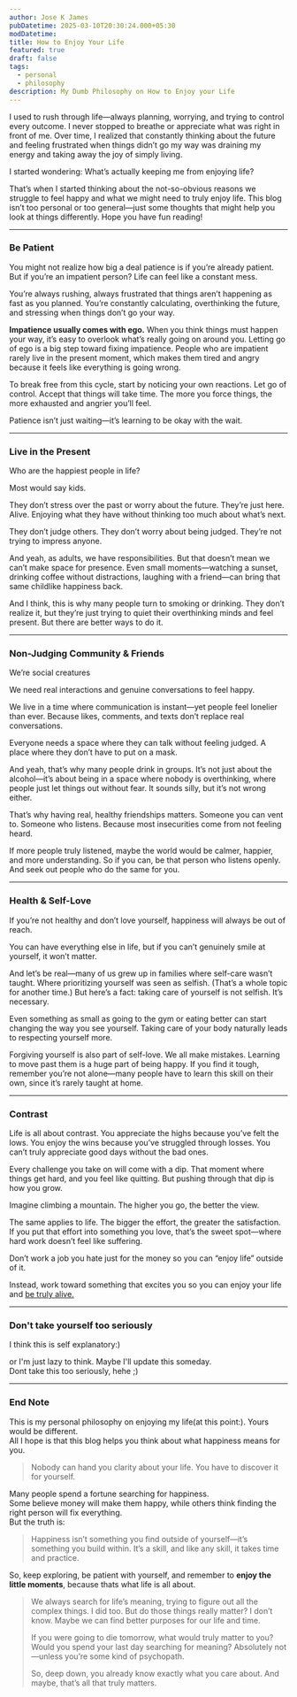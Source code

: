 ```yaml
---
author: Jose K James
pubDatetime: 2025-03-10T20:30:24.000+05:30
modDatetime:
title: How to Enjoy Your Life
featured: true
draft: false
tags:
  - personal
  - philosophy
description: My Dumb Philosophy on How to Enjoy your Life
---
```


I used to rush through life—always planning, worrying, and trying to control every outcome. I never stopped to breathe or appreciate what was right in front of me. Over time, I realized that constantly thinking about the future and feeling frustrated when things didn’t go my way was draining my energy and taking away the joy of simply living.

I started wondering: What’s actually keeping me from enjoying life?

That’s when I started thinking about the not-so-obvious reasons we struggle to feel happy and what we might need to truly enjoy life. This blog isn’t too personal or too general—just some thoughts that might help you look at things differently. Hope you have fun reading!

---

### Be Patient

You might not realize how big a deal patience is if you’re already patient.  
But if you’re an impatient person? Life can feel like a constant mess.

You’re always rushing, always frustrated that things aren’t happening as fast as you planned. You’re constantly calculating, overthinking the future, and stressing when things don’t go your way.

**Impatience usually comes with ego.** When you think things must happen your way, it’s easy to overlook what’s really going on around you. Letting go of ego is a big step toward fixing impatience. People who are impatient rarely live in the present moment, which makes them tired and angry because it feels like everything is going wrong.

To break free from this cycle, start by noticing your own reactions. Let go of control. Accept that things will take time. The more you force things, the more exhausted and angrier you’ll feel. 

Patience isn’t just waiting—it’s learning to be okay with the wait.

---

### Live in the Present

Who are the happiest people in life?  

Most would say kids.  

They don’t stress over the past or worry about the future. They’re just here. Alive. Enjoying what they have without thinking too much about what’s next.  

They don’t judge others. They don’t worry about being judged. They’re not trying to impress anyone.  

And yeah, as adults, we have responsibilities. But that doesn’t mean we can’t make space for presence. Even small moments—watching a sunset, drinking coffee without distractions, laughing with a friend—can bring that same childlike happiness back.  

And I think, this is why many people turn to smoking or drinking. They don’t realize it, but they’re just trying to quiet their overthinking minds and feel present. But there are better ways to do it.  

---

### Non-Judging Community & Friends

We’re social creatures  

We need real interactions and genuine conversations to feel happy.  

We live in a time where communication is instant—yet people feel lonelier than ever. Because likes, comments, and texts don’t replace real conversations.  

Everyone needs a space where they can talk without feeling judged. A place where they don’t have to put on a mask.  

And yeah, that’s why many people drink in groups. It’s not just about the alcohol—it’s about being in a space where nobody is overthinking, where people just let things out without fear. It sounds silly, but it’s not wrong either.  

That’s why having real, healthy friendships matters. Someone you can vent to. Someone who listens. Because most insecurities come from not feeling heard.  

If more people truly listened, maybe the world would be calmer, happier, and more understanding. So if you can, be that person who listens openly. And seek out people who do the same for you.

---

### Health & Self-Love

If you’re not healthy and don’t love yourself, happiness will always be out of reach.

You can have everything else in life, but if you can’t genuinely smile at yourself, it won’t matter.

And let’s be real—many of us grew up in families where self-care wasn’t taught. Where prioritizing yourself was seen as selfish. (That’s a whole topic for another time.)
But here’s a fact: taking care of yourself is not selfish. It’s necessary.

Even something as small as going to the gym or eating better can start changing the way you see yourself. Taking care of your body naturally leads to respecting yourself more.

Forgiving yourself is also part of self-love. We all make mistakes. Learning to move past them is a huge part of being happy. If you find it tough, remember you’re not alone—many people have to learn this skill on their own, since it’s rarely taught at home.

---

### Contrast

Life is all about contrast.
You appreciate the highs because you’ve felt the lows. You enjoy the wins because you’ve struggled through losses. You can’t truly appreciate good days without the bad ones.

Every challenge you take on will come with a dip. That moment where things get hard, and you feel like quitting. But pushing through that dip is how you grow.

Imagine climbing a mountain. The higher you go, the better the view.

The same applies to life. The bigger the effort, the greater the satisfaction. If you put that effort into something you love, that’s the sweet spot—where hard work doesn’t feel like suffering.

Don’t work a job you hate just for the money so you can “enjoy life” outside of it.

Instead, work toward something that excites you so you can enjoy your life and [be truly alive.](https://www.joss.my/posts/being-alive/)

---

### Don't take yourself too seriously

I think this is self explanatory:)  

or I'm just lazy to think.
Maybe I'll update this someday.  
Dont take this too seriously, hehe ;)

---

### End Note

This is my personal philosophy on enjoying my life(at this point:). Yours would be different.  
All I hope is that this blog helps you think about what happiness means for you.


> Nobody can hand you clarity about your life. You have to discover it for yourself.

Many people spend a fortune searching for happiness.  
Some believe money will make them happy, while others think finding the right person will fix everything.  
But the truth is:

> Happiness isn’t something you find outside of yourself—it’s something you build within. It’s a skill, and like any skill, it takes time and practice.

So, keep exploring, be patient with yourself, and remember to **enjoy the little moments**, because thats what life is all about.

> We always search for life’s meaning, trying to figure out all the complex things. I did too. But do those things really matter? I don’t know. Maybe we can find better purposes for our life and time.
>
> If you were going to die tomorrow, what would truly matter to you? Would you spend your last day searching for meaning? Absolutely not—unless you’re some kind of psychopath.
>
> So, deep down, you already know exactly what you care about. And maybe, that’s all that truly matters.

